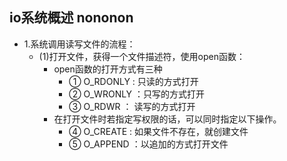 ## io系统概述 nononon
- 1.系统调用读写文件的流程：
  - (1)打开文件，获得一个文件描述符，使用open函数：
    - open函数的打开方式有三种
      - ① O_RDONLY : 只读的方式打开
      - ② O_WRONLY ：只写的方式打开
      - ③ O_RDWR ： 读写的方式打开
    - 在打开文件时若指定写权限的话，可以同时指定以下操作。
      - ④ O_CREATE : 如果文件不存在，就创建文件
      - ⑤ O_APPEND ：以追加的方式打开文件
